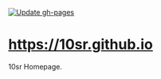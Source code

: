 [![Update gh-pages](https://github.com/10sr/10sr.github.io/actions/workflows/github-push-branch.yaml/badge.svg)](https://github.com/10sr/10sr.github.io/actions/workflows/github-push-branch.yaml)


<https://10sr.github.io>
================

10sr Homepage.
